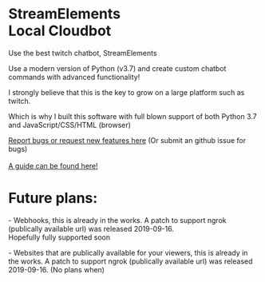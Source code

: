 <h1>StreamElements<br>Local Cloudbot</h1>
<p>Use the best twitch chatbot, StreamElements</p>
<p>Use a modern version of Python (v3.7) and create custom chatbot commands with advanced functionality!</p>
<p>I strongly believe that this is the key to grow on a large platform such as twitch.</p>
<p>Which is why I built this software with full blown support of both Python 3.7 and JavaScript/CSS/HTML (browser)</p>
<a href="https://docs.google.com/forms/d/e/1FAIpQLSel31nfkr8DGn4FCKxDJq4LMhD8kdtH9XyxsB4rz5YfzU91fQ/viewform?usp=sf_link">Report bugs or request new features here</a> (Or submit an github issue for bugs)
<br><br>
<a href="https://github.com/Yazaar/StreamElements-Local-Cloudbot/wiki">A guide can be found here!</a>

<h1>Future plans:</h1>
<p>- Webhooks, this is already in the works. A patch to support ngrok (publically available url) was released 2019-09-16.<br>
Hopefully fully supported soon</p>
<p>- Websites that are publically available for your viewers, this is already in the works. A patch to support ngrok (publically available url) was released 2019-09-16. (No plans when)</p>
